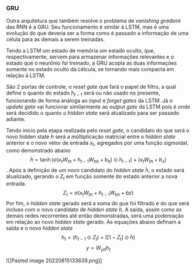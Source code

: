 ### GRU

Outra arquitetura que também resolve o problema de *vanishing gradient* das RNN é a GRU. Seu funcionamento é similar à LSTM, mas é uma evolução do que deveria ser a forma como é passado a informação de uma célula para as demais a serem treinadas. 

Tendo a LSTM um estado de memória um estado oculto, que, respectivamente, servem para armazenar informações relevantes e o estado que o neurônio foi treinado, a GRU acopla as duas informações somente no estado oculto da célcula, se tornando mais compacta em relação à LSTM.

São 2 portas de controle, o *reset gate* que fará o papel de filtro, a qual define o quanto do estado $h_{t-1}$ será ou não usado no presente, funcionando de forma análoga ao *input* e *forget gates* da LSTM. Já o *update gate* vai funcionar similarmente ao *output gate* da LSTM pois é onde será decidido o quanto o *hidden state* será atualizado para ser passado adiante.

Tendo início pela etapa realizada pelo *reset gate*, o candidato do que será o novo hidden state $\dot{h}$ será a múltiplicação matricial entre o *hidden state* anterior e o novo vetor de entrada $x_t$, agregados por uma função sigmoidal, como demonstrado abaixo $$ \dot{h}= \tanh(\sigma(x_tW_{th} + h_{t-1}W_{hh} + b_h) \odot h_{t-1}) + (x_tW_{th} + b_x)$$. Após a definição de um novo candidato do *hidden state* $\dot h$, o estado será atualizado, gerando o $Z_t$ em função somente do estado anterior a nova entrada. $$ Z_t=\sigma(x_tW_{th}+h_{t-1}W_{hh}+b{z}) $$Por fim, o *hidden state* gerado será a soma do que foi filtrado e do que será incluso com o novo candidato de *hidden state* $\dot h$. A saída, assim como as demais redes recorrentes até então demonstradas, será uma podenração em relação ao novo *hidden state* gerado. As equações abaixo definam a saída e o novo *hidden state* $$ h_t=(h_{t-1} \odot Z_t) + ([1-Z_t] \odot \dot h) $$
$$ y = W_{yh}h_t $$


![[Pasted image 20220815133639.png]]